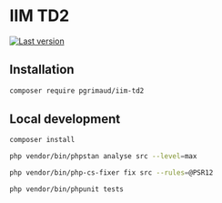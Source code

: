 # IIM TD2

[![Last version](https://img.shields.io/packagist/v/pgrimaud/iim-td2?maxAge=3600)](https://packagist.org/packages/pgrimaud/iim-td2)

## Installation

```bash
composer require pgrimaud/iim-td2
```

## Local development

```bash
composer install
```

```bash
php vendor/bin/phpstan analyse src --level=max
```

```bash
php vendor/bin/php-cs-fixer fix src --rules=@PSR12
```

```bash
php vendor/bin/phpunit tests
```